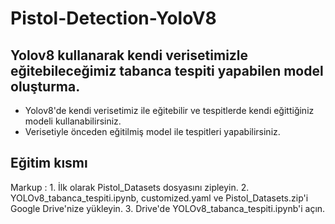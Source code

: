 # Pistol-Detection-YoloV8
 
## Yolov8 kullanarak kendi verisetimizle eğitebileceğimiz tabanca tespiti yapabilen model oluşturma.
- Yolov8'de kendi verisetimiz ile eğitebilir ve tespitlerde kendi eğittiğiniz modeli kullanabilirsiniz.
- Verisetiyle önceden eğitilmiş model ile tespitleri yapabilirsiniz.

## Eğitim kısmı
Markup : 1. İlk olarak Pistol_Datasets dosyasını zipleyin.
         2. YOLOv8_tabanca_tespiti.ipynb, customized.yaml ve Pistol_Datasets.zip'i Google Drive'nize yükleyin.
         3. Drive'de YOLOv8_tabanca_tespiti.ipynb'i açın.


